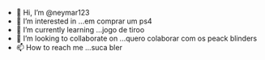 - 👋 Hi, I’m @neymar123
- 👀 I’m interested in ...em comprar um ps4
- 🌱 I’m currently learning ...jogo de tiroo
- 💞️ I’m looking to collaborate on ...quero colaborar com os peack blinders
- 📫 How to reach me ...suca bler

<!---
neymar123/neymar123 is a ✨ special ✨ repository because its `README.md` (this file) appears on your GitHub profile.
You can click the Preview link to take a look at your changes.
--->
